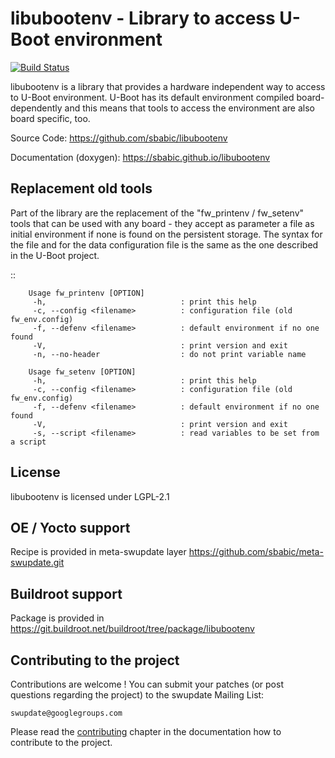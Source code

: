 libubootenv - Library to access U-Boot environment
==================================================

[![Build Status](https://travis-ci.org/sbabic/libubootenv.svg?branch=master)](https://travis-ci.org/sbabic/libubootenv)

libubootenv is a library that provides a hardware independent way to access
to U-Boot environment. U-Boot has its default environment compiled board-dependently
and this means that tools to access the environment are also board specific, too.

Source Code: https://github.com/sbabic/libubootenv

Documentation (doxygen): https://sbabic.github.io/libubootenv

Replacement old tools
---------------------

Part of the library are the replacement of the "fw_printenv / fw_setenv" tools that
can be used with any board - they accept as parameter a file as initial environment if none is found
on the persistent storage. The syntax for the file and for the data configuration file
is the same as the one described in the U-Boot project.

::

        Usage fw_printenv [OPTION]
         -h,                              : print this help
         -c, --config <filename>          : configuration file (old fw_env.config)
         -f, --defenv <filename>          : default environment if no one found
         -V,                              : print version and exit
         -n, --no-header                  : do not print variable name

        Usage fw_setenv [OPTION]
         -h,                              : print this help
         -c, --config <filename>          : configuration file (old fw_env.config)
         -f, --defenv <filename>          : default environment if no one found
         -V,                              : print version and exit
         -s, --script <filename>          : read variables to be set from a script

License
-------

libubootenv is licensed under LGPL-2.1

OE / Yocto support
------------------

Recipe is provided in meta-swupdate layer https://github.com/sbabic/meta-swupdate.git 

Buildroot support
-----------------

Package is provided in https://git.buildroot.net/buildroot/tree/package/libubootenv

Contributing to the project
---------------------------

Contributions are welcome !  You can submit your patches (or post questions
regarding the project) to the swupdate Mailing List:

	swupdate@googlegroups.com

Please read the [contributing](http://sbabic.github.io/swupdate/contributing.html)
chapter in the documentation how to contribute to the project.
